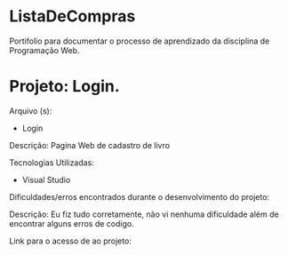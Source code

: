 # ListaDeCompras
Portifolio para documentar o processo de aprendizado da disciplina de Programação Web.
<h1> Projeto: Login. </h1>

Arquivo (s):
<ul>
  <li> Login </li>
</ul>

Descrição: Pagina Web de cadastro de livro

Tecnologias Utilizadas:

<ul>
  <li> Visual Studio</li>
</ul>

Dificuldades/erros encontrados durante o desenvolvimento do projeto:

Descrição: Eu fiz tudo corretamente, não vi nenhuma dificuldade além de encontrar alguns erros de codigo.

Link para o acesso de ao projeto:
